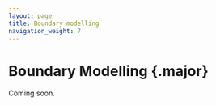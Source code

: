 ```yaml
---
layout: page
title: Boundary modelling
navigation_weight: 7
---
```


# Boundary Modelling {.major}

Coming soon.
